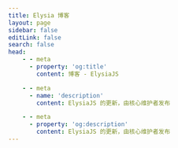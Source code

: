 ```yaml
---
title: Elysia 博客
layout: page
sidebar: false
editLink: false
search: false
head:
    - - meta
      - property: 'og:title'
        content: 博客 - ElysiaJS

    - - meta
      - name: 'description'
        content: ElysiaJS 的更新，由核心维护者发布

    - - meta
      - property: 'og:description'
        content: ElysiaJS 的更新，由核心维护者发布
---
```


<script setup>
    import Blogs from '../components/blog/Landing.vue'
</script>

<Blogs
  :blogs="[
      {
        title: 'Elysia 1.2 - 你和我',
        href: '/blog/elysia-12',
        detail: '介绍适配器以支持通用运行时，带有解析的对象宏，带有自定义名称的解析器，带有生命周期的 WebSocket，支持递归类型的 TypeBox 0.34，以及 Eden 验证推断。'
      },
	  {
	    title: 'Elysia 1.1 - 大人的乐园',
	    href: '/blog/elysia-11',
	    detail: '引入 OpenTelemetry 和 Trace v2。数据强制和标准化。Guard 插件和批量转换。可选路径参数。装饰器和响应状态协调。生成器响应流。'
	  },
      {
        title: 'Elysia 1.0 - 堕落者的哀歌',
        href: '/blog/elysia-10',
        detail: '引入 Sucrose，一个更好的静态代码分析引擎，启动时间提高至 14 倍，取消每实例 40 条路由的限制，类型推断速度最快可达 ~3.8 倍，Eden Treaty 2，Hook 类型（重大变化），严格类型检查的内联错误。'
      },
      {
        title: '引入 Elysia 0.8 - 斯坦因之门',
        href: '/blog/elysia-08',
        detail: '引入 Macro API，一种与 Elysia 交互的新方式。新的生命周期，resolve 和 mapResponse，以便与 Elysia 进行更多交互。静态内容以提前编译静态资源。默认属性、默认头及多个改进。'
      },
      {
        title: '引入 Elysia 0.7 - 星辉璀璨',
        href: '/blog/elysia-07',
        detail: '引入高达 13 倍的更快类型推断。声明式遥测与追踪。反应式 Cookie 模型和 Cookie 验证。TypeBox 0.31 和自定义解码器支持。重写的 Web Socket。定义重映射和自定义后缀。为 Elysia 打下更坚实的基础，以迎接更加光明的未来。'
      },
      {
        title: '引入 Elysia 0.6 - 这场游戏',
        href: '/blog/elysia-06',
        detail: '引入重新构想的插件模型、动态模式、更好的开发者体验，支持声明式自定义错误、可自定义的宽松和严格路径映射、TypeBox 0.30 和 WinterCG 框架互操作。再次推动可能性的边界。'
      },
      {
        title: '用 Elysia 加速你的下一个 Prisma 服务器',
        href: '/blog/with-prisma',
        detail: '借助 Prisma、Bun 和 Elysia 的支持，我们进入了开发者体验的新纪元。对于 Prisma，我们可以加速与数据库的交互，而 Elysia 则加速了我们在开发者体验和性能方面创建后端 Web 服务器的过程。'
      },
      {
          title: '引入 Elysia 0.5 - 辉煌',
          href: '/blog/elysia-05',
          detail: '引入静态代码分析、新路由 Memoirist、TypeBox 0.28、数字类型、内联模式、状态/装饰/模型/组重构和类型稳定性。'
      },
      {
          title: '引入 Elysia 0.4 - 月夜之音乐会',
          href: '/blog/elysia-04',
          detail: '引入提前编译、TypeBox 0.26、按状态进行响应验证，以及 Elysia Fn 的分离。'
      },
      {
          title: '与 Supabase 的 Elysia。你的下一个后端以超音速推进',
          href: '/blog/elysia-supabase',
          detail: 'Elysia 和 Supabase 是快速开发原型的绝佳组合，少于一小时即可完成，让我们看看如何利用这两者的优势。'
      },
      {
          title: '引入 Elysia 0.3 - 寻找大地的边缘',
          href: '/blog/elysia-03',
          detail: '引入 Elysia Fn，为高可扩展性 TypeScript 性能进行类型重构，支持文件上传和验证，Eden Treaty 重构。'
      },
      {
          title: '将现有的 tRPC 服务器与 Elysia 整合到 Bun 中',
          href: '/blog/integrate-trpc-with-elysia',
          detail: '学习如何使用 Elysia tRPC 插件将现有的 tRPC 集成到 Elysia 和 Bun 中，并了解更多关于 Elysia 的 Eden 端到端类型安全。'
      },
      {
          title: '引入 Elysia 0.2 - 祝福',
          href: '/blog/elysia-02',
          detail: '引入 Elysia 0.2，带来更多改进，主要集中在 TypeScript 性能、类型推断和更好的自动补全以及一些减少样板代码的新特性。'
      }
  ]"
/>
